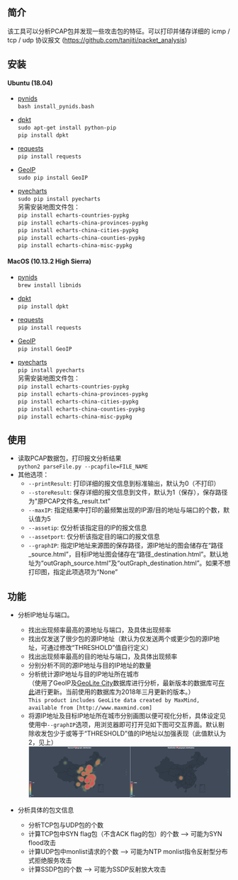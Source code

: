 
简介
------
该工具可以分析PCAP包并发现一些攻击包的特征。可以打印并储存详细的 icmp / tcp / udp 协议报文 (https://github.com/tanjiti/packet_analysis)

安装
------
#### Ubuntu (18.04)
* [pynids](https://jon.oberheide.org/pynids/)  
`bash install_pynids.bash`

* [dpkt](http://dpkt.readthedocs.io/en/latest/)  
`sudo apt-get install python-pip`  
`pip install dpkt`

* [requests](http://www.python-requests.org/en/master/)  
`pip install requests`

* [GeoIP](https://github.com/maxmind/geoip-api-python)  
`sudo pip install GeoIP`  

* [pyecharts](http://pyecharts.org/#/zh-cn/)  
`sudo pip install pyecharts`  
另需安装地图文件包：  
`pip install echarts-countries-pypkg`  
`pip install echarts-china-provinces-pypkg`  
`pip install echarts-china-cities-pypkg`  
`pip install echarts-china-counties-pypkg`  
`pip install echarts-china-misc-pypkg`  

#### MacOS (10.13.2 High Sierra)
* [pynids](https://jon.oberheide.org/pynids/)  
`brew install libnids`

* [dpkt](http://dpkt.readthedocs.io/en/latest/)    
`pip install dpkt`

* [requests](http://www.python-requests.org/en/master/)  
`pip install requests`

* [GeoIP](https://github.com/maxmind/geoip-api-python)  
`pip install GeoIP`

* [pyecharts](http://pyecharts.org/#/zh-cn/)  
`pip install pyecharts`  
另需安装地图文件包：  
`pip install echarts-countries-pypkg`  
`pip install echarts-china-provinces-pypkg`  
`pip install echarts-china-cities-pypkg`  
`pip install echarts-china-counties-pypkg`  
`pip install echarts-china-misc-pypkg`  

使用
------
* 读取PCAP数据包，打印报文分析结果  
`python2 parseFile.py --pcapfile=FILE_NAME`  
* 其他选项：  
    * `--printResult`: 打印详细的报文信息到标准输出，默认为0（不打印）  
    * `--storeResult`: 保存详细的报文信息到文件，默认为1（保存），保存路径为"原PCAP文件名_result.txt"  
    * `--maxIP`: 指定结果中打印的最频繁出现的IP源/目的地址与端口的个数，默认值为5  
    * `--assetip`: 仅分析该指定目的IP的报文信息  
    * `--assetport`: 仅分析该指定目的端口的报文信息  
    * `--graphIP`: 指定IP地址来源图的保存路径，源IP地址的图会储存在“路径_source.html”，目标IP地址图会储存在“路径_destination.html”。默认地址为“outGraph_source.html”及“outGraph_destination.html”。如果不想打印图，指定此项选项为“None”

 
功能
------
* 分析IP地址与端口。
   * 找出出现频率最高的源地址与端口，及具体出现频率
   * 找出仅发送了很少包的源IP地址（默认为仅发送两个或更少包的源IP地址，可通过修改“THRESHOLD”值自行定义）
   * 找出出现频率最高的目的地址与端口，及具体出现频率
   * 分别分析不同的源IP地址与目的IP地址的数量
   * 分析统计源IP地址与目的IP地址所在城市  
   （使用了GeoIP及[GeoLite City](http://geolite.maxmind.com/download/geoip/database/LICENSE.txt)数据库进行分析，最新版本的数据库可[在此](https://dev.maxmind.com/geoip/legacy/geolite/)进行更新。当前使用的数据库为2018年三月更新的版本。）  
   `This product includes GeoLite data created by MaxMind, available from [http://www.maxmind.com]`
   * 将源IP地址及目标IP地址所在城市分别画图以便可视化分析，具体设定见使用中`--graphIP`选项，用浏览器即可打开见如下图可交互界面。默认剔除收发包少于或等于“THRESHOLD”值的IP地址以加强表现（此值默认为2，见上）
   ![Image](/images/IPGraph.png "源IP地址分析地图")
   
* 分析具体的包文信息
   * 分析TCP包与UDP包的个数
   * 计算TCP包中SYN flag包（不含ACK flag的包）的个数 ——> 可能为SYN flood攻击
   * 计算UDP包中monlist请求的个数 ——> 可能为NTP monlist指令反射型分布式拒绝服务攻击
   * 计算SSDP包的个数 ——> 可能为SSDP反射放大攻击
   
   
   
   
   
